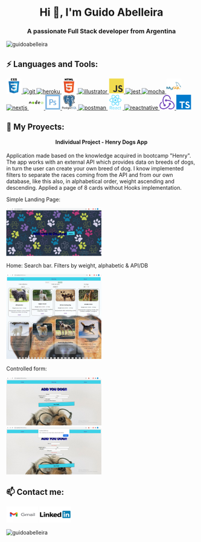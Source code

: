 
<h1 align="center">Hi 👋, I'm Guido Abelleira</h1>
<h3 align="center">A passionate Full Stack developer from Argentina</h3>

<p align="left"> <img src="https://komarev.com/ghpvc/?username=guidoabelleira&label=Profile%20views&color=0e75b6&style=flat" alt="guidoabelleira" /> </p>


## ⚡ Languages and Tools:

<p align="left"> <a href="https://www.w3schools.com/css/" target="_blank"> <img src="https://raw.githubusercontent.com/devicons/devicon/master/icons/css3/css3-original-wordmark.svg" alt="css3" width="40" height="40"/> </a> <a href="https://git-scm.com/" target="_blank"> <img src="https://www.vectorlogo.zone/logos/git-scm/git-scm-icon.svg" alt="git" width="40" height="40"/> </a> <a href="https://heroku.com" target="_blank"> <img src="https://www.vectorlogo.zone/logos/heroku/heroku-icon.svg" alt="heroku" width="40" height="40"/> </a> <a href="https://www.w3.org/html/" target="_blank"> <img src="https://raw.githubusercontent.com/devicons/devicon/master/icons/html5/html5-original-wordmark.svg" alt="html5" width="40" height="40"/> </a> <a href="https://www.adobe.com/in/products/illustrator.html" target="_blank"> <img src="https://www.vectorlogo.zone/logos/adobe_illustrator/adobe_illustrator-icon.svg" alt="illustrator" width="40" height="40"/> </a> <a href="https://developer.mozilla.org/en-US/docs/Web/JavaScript" target="_blank"> <img src="https://raw.githubusercontent.com/devicons/devicon/master/icons/javascript/javascript-original.svg" alt="javascript" width="40" height="40"/> </a> <a href="https://jestjs.io" target="_blank"> <img src="https://www.vectorlogo.zone/logos/jestjsio/jestjsio-icon.svg" alt="jest" width="40" height="40"/> </a> <a href="https://mochajs.org" target="_blank"> <img src="https://www.vectorlogo.zone/logos/mochajs/mochajs-icon.svg" alt="mocha" width="40" height="40"/> </a> <a href="https://www.mysql.com/" target="_blank"> <img src="https://raw.githubusercontent.com/devicons/devicon/master/icons/mysql/mysql-original-wordmark.svg" alt="mysql" width="40" height="40"/> </a> <a href="https://nextjs.org/" target="_blank"> <img src="https://cdn.worldvectorlogo.com/logos/nextjs-3.svg" alt="nextjs" width="40" height="40"/> </a> <a href="https://nodejs.org" target="_blank"> <img src="https://raw.githubusercontent.com/devicons/devicon/master/icons/nodejs/nodejs-original-wordmark.svg" alt="nodejs" width="40" height="40"/> </a> <a href="https://www.photoshop.com/en" target="_blank"> <img src="https://raw.githubusercontent.com/devicons/devicon/master/icons/photoshop/photoshop-line.svg" alt="photoshop" width="40" height="40"/> </a> <a href="https://www.postgresql.org" target="_blank"> <img src="https://raw.githubusercontent.com/devicons/devicon/master/icons/postgresql/postgresql-original-wordmark.svg" alt="postgresql" width="40" height="40"/> </a> <a href="https://postman.com" target="_blank"> <img src="https://www.vectorlogo.zone/logos/getpostman/getpostman-icon.svg" alt="postman" width="40" height="40"/> </a> <a href="https://reactjs.org/" target="_blank"> <img src="https://raw.githubusercontent.com/devicons/devicon/master/icons/react/react-original-wordmark.svg" alt="react" width="40" height="40"/> </a> <a href="https://reactnative.dev/" target="_blank"> <img src="https://reactnative.dev/img/header_logo.svg" alt="reactnative" width="40" height="40"/> </a> <a href="https://redux.js.org" target="_blank"> <img src="https://raw.githubusercontent.com/devicons/devicon/master/icons/redux/redux-original.svg" alt="redux" width="40" height="40"/> </a> <a href="https://www.typescriptlang.org/" target="_blank"> <img src="https://raw.githubusercontent.com/devicons/devicon/master/icons/typescript/typescript-original.svg" alt="typescript" width="40" height="40"/> </a> </p>

## 🌱 My Proyects:

<h4 align="center"> Individual Project - Henry Dogs App </h4>
<p>Application made based on the knowledge acquired in bootcamp "Henry". The app works with an external API
which provides data on breeds of
dogs, in turn the user can
create your own breed of dog. I know
implemented filters to separate
the races coming from the API and from
our own database, like this
also, in alphabetical order, weight
ascending and descending. Applied
a page of 8 cards without
Hooks implementation.</p>
<p>
Simple Landing Page:
</p>
<img src="./img/dog-LandingPage.png" alt="Error Img" style="width:50%;">
<p>
Home: Search bar. Filters by weight, alphabetic & API/DB
</p>
<img src="./img/dog-home.png" alt="Error Img" style="width:50%;">
<p>
Controlled form:
</p>
<img src="./img/dog-add1.png" alt="Error Img" style="width:50%;">
<img src="./img/dog-add-error.png" alt="Error Img" style="width:50%;">



## 📫 Contact me:
<a href="guidoabelleira@gmail.com"><img src="./img/gmail logo.jpg" alt="Gmail Img" style="width:84px;height:42px;"></a>
<a href="https://www.linkedin.com/in/guidoabelleira/"><img src="./img/LinkedIn-Logo-2003.jpg" alt="LinkedIn Img" style="width:84px;height:42px;"></a>


<p><img align="center" src="https://github-readme-streak-stats.herokuapp.com/?user=guidoabelleira&" alt="guidoabelleira" /></p>
